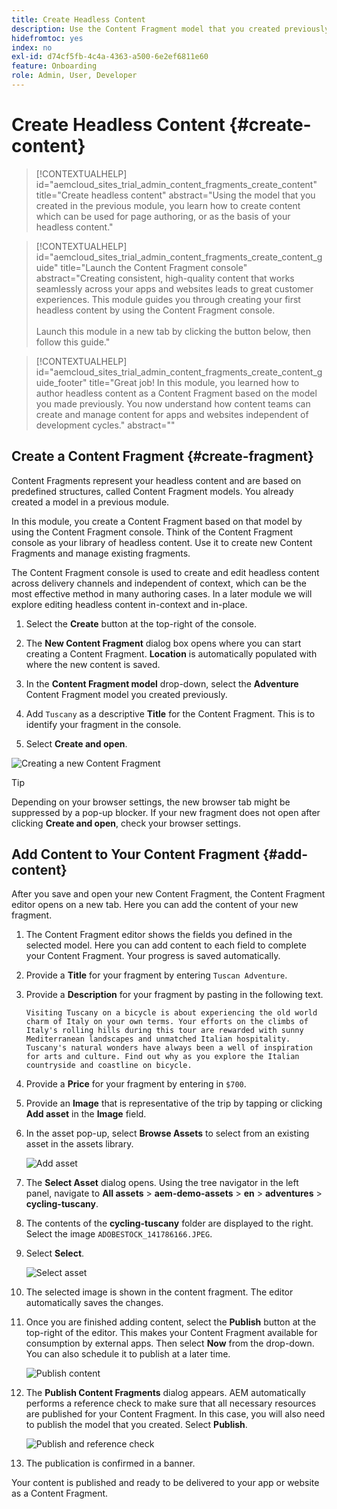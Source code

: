 ```yaml
---
title: Create Headless Content
description: Use the Content Fragment model that you created previously to create content which can be used for page authoring, or as the basis for your headless content.
hidefromtoc: yes
index: no
exl-id: d74cf5fb-4c4a-4363-a500-6e2ef6811e60
feature: Onboarding
role: Admin, User, Developer
---
```


# Create Headless Content {#create-content}

>[!CONTEXTUALHELP]
>id="aemcloud_sites_trial_admin_content_fragments_create_content"
>title="Create headless content"
>abstract="Using the model that you created in the previous module, you learn how to create content which can be used for page authoring, or as the basis of your headless content."

>[!CONTEXTUALHELP]
>id="aemcloud_sites_trial_admin_content_fragments_create_content_guide"
>title="Launch the Content Fragment console"
>abstract="Creating consistent, high-quality content that works seamlessly across your apps and websites leads to great customer experiences. This module guides you through creating your first headless content by using the Content Fragment console.<br><br>Launch this module in a new tab by clicking the button below, then follow this guide."

>[!CONTEXTUALHELP]
>id="aemcloud_sites_trial_admin_content_fragments_create_content_guide_footer"
>title="Great job! In this module, you learned how to author headless content as a Content Fragment based on the model you made previously. You now understand how content teams can create and manage content for apps and websites independent of development cycles."
>abstract=""

## Create a Content Fragment {#create-fragment}

Content Fragments represent your headless content and are based on predefined structures, called Content Fragment models. You already created a model in a previous module.

In this module, you create a Content Fragment based on that model by using the Content Fragment console. Think of the Content Fragment console as your library of headless content. Use it to create new Content Fragments and manage existing fragments.

The Content Fragment console is used to create and edit headless content across delivery channels and independent of context, which can be the most effective method in many authoring cases. In a later module we will explore editing headless content in-context and in-place.

1. Select the **Create** button at the top-right of the console.

1. The **New Content Fragment** dialog box opens where you can start creating a Content Fragment. **Location** is automatically populated with where the new content is saved.

1. In the **Content Fragment model** drop-down, select the **Adventure** Content Fragment model you created previously.

1. Add `Tuscany` as a descriptive **Title** for the Content Fragment. This is to identify your fragment in the console.

1. Select **Create and open**.

![Creating a new Content Fragment](assets/do-not-localize/create-content.png)

>[!TIP]
>
>Depending on your browser settings, the new browser tab might be suppressed by a pop-up blocker. If your new fragment does not open after clicking **Create and open**, check your browser settings.

## Add Content to Your Content Fragment {#add-content}

After you save and open your new Content Fragment, the Content Fragment editor opens on a new tab. Here you can add the content of your new fragment.

1. The Content Fragment editor shows the fields you defined in the selected model. Here you can add content to each field to complete your Content Fragment. Your progress is saved automatically.

1. Provide a **Title** for your fragment by entering `Tuscan Adventure`.

1. Provide a **Description** for your fragment by pasting in the following text.

   ```text
   Visiting Tuscany on a bicycle is about experiencing the old world charm of Italy on your own terms. Your efforts on the climbs of Italy's rolling hills during this tour are rewarded with sunny Mediterranean landscapes and unmatched Italian hospitality. Tuscany's natural wonders have always been a well of inspiration for arts and culture. Find out why as you explore the Italian countryside and coastline on bicycle.
   ```

1. Provide a **Price** for your fragment by entering in `$700`.

1. Provide an **Image** that is representative of the trip by tapping or clicking **Add asset** in the **Image** field.

1. In the asset pop-up, select **Browse Assets** to select from an existing asset in the assets library.

   ![Add asset](assets/do-not-localize/add-asset.png)

1. The **Select Asset** dialog opens. Using the tree navigator in the left panel, navigate to **All assets** &gt; **aem-demo-assets** &gt; **en** &gt; **adventures** &gt; **cycling-tuscany**.

1. The contents of the **cycling-tuscany** folder are displayed to the right. Select the image `ADOBESTOCK_141786166.JPEG`.

1. Select **Select**.

   ![Select asset](assets/do-not-localize/select-asset.png)

1. The selected image is shown in the content fragment. The editor automatically saves the changes.

1. Once you are finished adding content, select the **Publish** button at the top-right of the editor. This makes your Content Fragment available for consumption by external apps. Then select **Now** from the drop-down. You can also schedule it to publish at a later time.

   ![Publish content](assets/do-not-localize/publish.png)

1. The **Publish Content Fragments** dialog appears. AEM automatically performs a reference check to make sure that all necessary resources are published for your Content Fragment. In this case, you will also need to publish the model that you created. Select **Publish**.

   ![Publish and reference check](assets/do-not-localize/publish-confirm.png)

1. The publication is confirmed in a banner.

Your content is published and ready to be delivered to your app or website as a Content Fragment.
